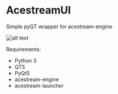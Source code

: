 # AcestreamUI
Simple pyQT wrapper for acestream-engine

![alt text](https://i.imgur.com/YbkKVgs.png)

Requirements:

- Python 3
- QT5
- PyQt5
- acestream-engine
- acestream-launcher

